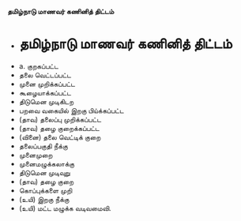 **தமிழ்நாடு மாணவர் கணினித் திட்டம்**
- # தமிழ்நாடு மாணவர் கணினித் திட்டம்
- a. குறகப்பட்ட
- தலை வெட்டப்பட்ட
- முனை முறிக்கப்பட்ட
- கூழையாக்கப்பட்ட
- திடுமென முடிகிடற
- பறவை வகையில் இறகு பிய்க்கப்பட்ட
- (தாவ) தலைப்பு முறிக்கப்பட்ட
- (தாவ) தழை குறைக்கப்பட்ட
- (வினை) தலை வெட்டிக் குறை
- தலைப்பகுதி நீக்கு
- முனைமுறை
- முனைமழுக்கலாக்கு
- திடுமென முடிவுறு
- (தாவ) தழை குறை
- கொப்புக்களை முறி
- (உயி) இறகு நீக்கு
- (உயி) மட்ட மழுக்க வடிவமைவி.

